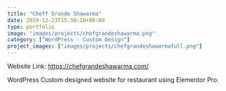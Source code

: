 ```yaml
---
title: "Cheff Grande Shawarma"
date: 2019-12-23T15:58:10+06:00
type: portfolio
image: "images/projects/chefgrandeshawarma.png"
category: ["WordPress - Custom Design"]
project_images: ["images/projects/chefgrandeshawarmafull.png"]
---
```


Website Link: https://chefgrandeshawarma.com/

WordPress Custom designed website for restaurant using Elementor Pro.